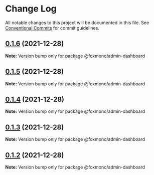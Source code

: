 # Change Log

All notable changes to this project will be documented in this file.
See [Conventional Commits](https://conventionalcommits.org) for commit guidelines.

## [0.1.6](https://github.com/alireza-bonab/ts-lerna-yarn-workspaces/compare/@foxmono/admin-dashboard@0.1.5...@foxmono/admin-dashboard@0.1.6) (2021-12-28)

**Note:** Version bump only for package @foxmono/admin-dashboard





## [0.1.5](https://github.com/alireza-bonab/ts-lerna-yarn-workspaces/compare/@foxmono/admin-dashboard@0.1.4...@foxmono/admin-dashboard@0.1.5) (2021-12-28)

**Note:** Version bump only for package @foxmono/admin-dashboard





## [0.1.4](https://github.com/alireza-bonab/ts-lerna-yarn-workspaces/compare/@foxmono/admin-dashboard@0.1.3...@foxmono/admin-dashboard@0.1.4) (2021-12-28)

**Note:** Version bump only for package @foxmono/admin-dashboard





## [0.1.3](https://github.com/alireza-bonab/ts-lerna-yarn-workspaces/compare/@foxmono/admin-dashboard@0.1.2...@foxmono/admin-dashboard@0.1.3) (2021-12-28)

**Note:** Version bump only for package @foxmono/admin-dashboard





## [0.1.2](https://github.com/alireza-bonab/ts-lerna-yarn-workspaces/compare/@foxmono/admin-dashboard@0.1.1...@foxmono/admin-dashboard@0.1.2) (2021-12-28)

**Note:** Version bump only for package @foxmono/admin-dashboard
